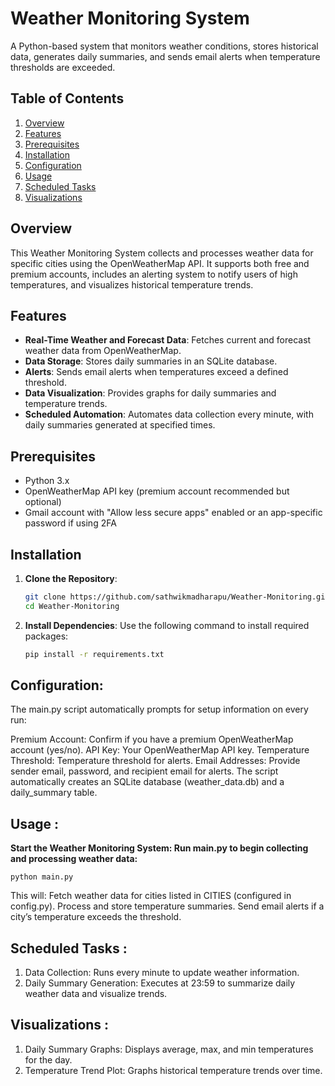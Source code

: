 # Weather Monitoring System

A Python-based system that monitors weather conditions, stores historical data, generates daily summaries, and sends email alerts when temperature thresholds are exceeded.

## Table of Contents
1. [Overview](#overview)
2. [Features](#features)
3. [Prerequisites](#prerequisites)
4. [Installation](#installation)
5. [Configuration](#configuration)
6. [Usage](#usage)
7. [Scheduled Tasks](#scheduled-tasks)
8. [Visualizations](#visualizations)


## Overview
This Weather Monitoring System collects and processes weather data for specific cities using the OpenWeatherMap API. It supports both free and premium accounts, includes an alerting system to notify users of high temperatures, and visualizes historical temperature trends.

## Features
- **Real-Time Weather and Forecast Data**: Fetches current and forecast weather data from OpenWeatherMap.
- **Data Storage**: Stores daily summaries in an SQLite database.
- **Alerts**: Sends email alerts when temperatures exceed a defined threshold.
- **Data Visualization**: Provides graphs for daily summaries and temperature trends.
- **Scheduled Automation**: Automates data collection every minute, with daily summaries generated at specified times.

## Prerequisites
- Python 3.x
- OpenWeatherMap API key (premium account recommended but optional)
- Gmail account with "Allow less secure apps" enabled or an app-specific password if using 2FA

## Installation
1. **Clone the Repository**:
    ```bash
    git clone https://github.com/sathwikmadharapu/Weather-Monitoring.git
    cd Weather-Monitoring
    ```

2. **Install Dependencies**:
   Use the following command to install required packages:
   ```bash
   pip install -r requirements.txt

## Configuration:
The main.py script automatically prompts for setup information on every run:

Premium Account: Confirm if you have a premium OpenWeatherMap account (yes/no).
API Key: Your OpenWeatherMap API key.
Temperature Threshold: Temperature threshold for alerts.
Email Addresses: Provide sender email, password, and recipient email for alerts.
The script automatically creates an SQLite database (weather_data.db) and a daily_summary table.


## Usage :
   **Start the Weather Monitoring System:
       Run main.py to begin collecting and processing weather data:**

    python main.py
    
  This will:
  Fetch weather data for cities listed in CITIES (configured in config.py).
  Process and store temperature summaries.
  Send email alerts if a city’s temperature exceeds the threshold.

## Scheduled Tasks :
1. Data Collection: Runs every minute to update weather information.
2. Daily Summary Generation: Executes at 23:59 to summarize daily weather data and visualize trends.

## Visualizations :
1. Daily Summary Graphs: Displays average, max, and min temperatures for the day.
2. Temperature Trend Plot: Graphs historical temperature trends over time.

